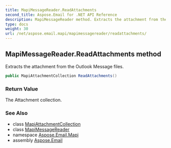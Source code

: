 ```yaml
---
title: MapiMessageReader.ReadAttachments
second_title: Aspose.Email for .NET API Reference
description: MapiMessageReader method. Extracts the attachment from the Outlook Message files
type: docs
weight: 30
url: /net/aspose.email.mapi/mapimessagereader/readattachments/
---
```

## MapiMessageReader.ReadAttachments method

Extracts the attachment from the Outlook Message files.

```csharp
public MapiAttachmentCollection ReadAttachments()
```

### Return Value

The Attachment collection.

### See Also

* class [MapiAttachmentCollection](../../mapiattachmentcollection/)
* class [MapiMessageReader](../)
* namespace [Aspose.Email.Mapi](../../mapimessagereader/)
* assembly [Aspose.Email](../../../)


